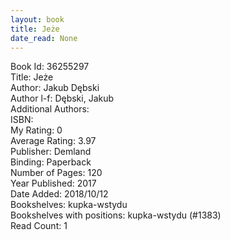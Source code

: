 ```yaml
---
layout: book
title: Jeże
date_read: None
---
```


Book Id: 36255297<br />
Title: Jeże<br />
Author: Jakub Dębski<br />
Author l-f: Dębski, Jakub<br />
Additional Authors: <br />
ISBN: <br />
My Rating: 0<br />
Average Rating: 3.97<br />
Publisher: Demland<br />
Binding: Paperback<br />
Number of Pages: 120<br />
Year Published: 2017<br />
Date Added: 2018/10/12<br />
Bookshelves: kupka-wstydu<br />
Bookshelves with positions: kupka-wstydu (#1383)<br />
Read Count: 1<br />

